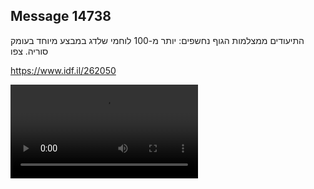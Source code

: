 ## Message 14738

התיעודים ממצלמות הגוף נחשפים: 
יותר מ-100 לוחמי שלדג במבצע מיוחד בעומק סוריה. צפו

   https://www.idf.il/262050

![Video](https://data.iron-swords.co.il/2025/January/02/https://data.iron-swords.co.il/2025/January/02/14738/14738_media.mp4)
